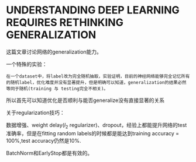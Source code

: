 # UNDERSTANDING DEEP LEARNING REQUIRES RETHINKING GENERALIZATION

这篇文章讨论网络的generalization能力。

一个特殊的实验：

    在一个dataset中，将label改为完全随机抽取，实验证明，目前的神经网络能够完全记忆所有的随机label，优化难度并没有显著提升，但是明确可以知道，generalization的结果必然等同于随机(training 与 testing完全不相关)。

所以首先可以知道优化是否顺利与能否generalize没有直接显著的关系

关于regularization技巧：

数据增强、weight delay($l_2$ regularizer)、dropout，经验上都能提升网络的test准确率，但是在fitting random labels的时候都是能达到training accuracy = 100%,test accuracy仍然是10%.

BatchNorm和EarlyStop都是有效的。